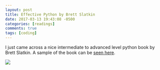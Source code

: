 ```yaml
---
layout: post
title: Effective Python by Brett Slatkin
date: 2017-03-13 19:43:08 -0500
categories: [readings]
comments: true
tags: [coding]
---
```


I just came across a nice intermediate to advanced level python book by Brett Slatkin.
A sample of the book can be [seen here](http://ptgmedia.pearsoncmg.com/images/9780134034287/samplepages/9780134034287.pdf).

<a target="_blank"  href="https://www.amazon.com/gp/product/0134034287/ref=as_li_tl?ie=UTF8&camp=1789&creative=9325&creativeASIN=0134034287&linkCode=as2&tag=nosarthur2016-20&linkId=793926a6760d1028257bfbf0e9a809a1"><img border="0" src="//ws-na.amazon-adsystem.com/widgets/q?_encoding=UTF8&MarketPlace=US&ASIN=0134034287&ServiceVersion=20070822&ID=AsinImage&WS=1&Format=_SL250_&tag=nosarthur2016-20" ></a><img src="//ir-na.amazon-adsystem.com/e/ir?t=nosarthur2016-20&l=am2&o=1&a=0134034287" width="1" height="1" border="0" alt="" style="border:none !important; margin:0px !important;" />

